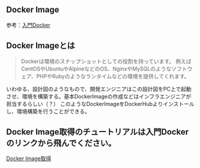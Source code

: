 ## Docker Image

参考：[入門Docker](https://y-ohgi.com/introduction-docker/2_component/image/)

## Docker Imageとは

> Dockerは環境のスナップショットとしての役割を持っています。
> 例えばCentOSやUbuntuやAlpineなどのOS、NginxやMySQLのようなソフトウェア、PHPやRubyのようなランタイムなどの環境を提供してくれます。

いわゆる、設計図のようなもので、開発エンジニアはこの設計図をPC上で起動させ、環境を構築する。基本DockerImageの作成などはインフラエンジニアが担当するらしい（？）
このようなDockerImageをDockerHubよりインストールし、環境構築を行うことができる。

## Docker Image取得のチュートリアルは入門Dockerのリンクから飛んでください。

[Docker Image取得](https://y-ohgi.com/introduction-docker/2_component/image/)
